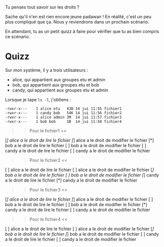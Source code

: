 Tu penses tout savoir sur les droits ? 

Sache qu'il n'en est rien encore jeune padawan ! En réalité, c'est un peu plus compliqué que ça.
Nous y reviendrons dans un prochain scénario.

En attendant, tu as un petit quizz à faire pour vérifier que tu as bien compris ce scénario.

# Quizz

Sur mon système, il y a trois utilisateurs :

* alice, qui appartient aux groupes etu et admin
* bob, qui appartient aux groupes etu et bob
* candy, qui appartient aux groupes etu et admin


Lorsque je tape `ls -l`, j'obtiens :

```
-rwxr-x---    1 alice etu   43B 14 jui 11:55 fichier1
-rwxr-x---    1 candy bob   54K 14 jui 11:56 fichier2
-rwxr-x---    1 alice admin 3M  14 jui 11:57 fichier3
-rwxr-x---    1 bob bob     1B  14 jui 11:58 fichier4
```


>> Pour le fichier1 <<

[*] alice a le droit de lire le fichier
[*] alice a le droit de modifier le fichier
[*] bob a le droit de lire le fichier
[ ] bob a le droit de modifier le fichier
[ ] candy a le droit de lire le fichier
[ ] candy a le droit de modifier le fichier


>> Pour le fichier2 <<

[ ] alice a le droit de lire le fichier
[ ] alice a le droit de modifier le fichier
[*] bob a le droit de lire le fichier
[ ] bob a le droit de modifier le fichier
[*] candy a le droit de lire le fichier
[*] candy a le droit de modifier le fichier


>> Pour le fichier3 <<

[*] alice a le droit de lire le fichier
[*] alice a le droit de modifier le fichier
[ ] bob a le droit de lire le fichier
[ ] bob a le droit de modifier le fichier
[*] candy a le droit de lire le fichier
[ ] candy a le droit de modifier le fichier


>> Pour le fichier4 <<

[ ] alice a le droit de lire le fichier
[ ] alice a le droit de modifier le fichier
[*] bob a le droit de lire le fichier
[*] bob a le droit de modifier le fichier
[ ] candy a le droit de lire le fichier
[ ] candy a le droit de modifier le fichier
